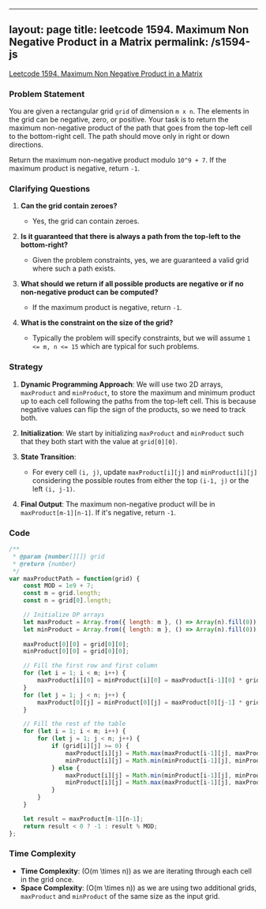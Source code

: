 
---
layout: page
title: leetcode 1594. Maximum Non Negative Product in a Matrix
permalink: /s1594-js
---
[Leetcode 1594. Maximum Non Negative Product in a Matrix](https://algoadvance.github.io/algoadvance/l1594)
### Problem Statement

You are given a rectangular grid `grid` of dimension `m x n`. The elements in the grid can be negative, zero, or positive. Your task is to return the maximum non-negative product of the path that goes from the top-left cell to the bottom-right cell. The path should move only in right or down directions.

Return the maximum non-negative product modulo `10^9 + 7`. If the maximum product is negative, return `-1`.

### Clarifying Questions

1. **Can the grid contain zeroes?**
   - Yes, the grid can contain zeroes.

2. **Is it guaranteed that there is always a path from the top-left to the bottom-right?**
   - Given the problem constraints, yes, we are guaranteed a valid grid where such a path exists.

3. **What should we return if all possible products are negative or if no non-negative product can be computed?**
   - If the maximum product is negative, return `-1`.

4. **What is the constraint on the size of the grid?**
   - Typically the problem will specify constraints, but we will assume `1 <= m, n <= 15` which are typical for such problems.

### Strategy

1. **Dynamic Programming Approach**: We will use two 2D arrays, `maxProduct` and `minProduct`, to store the maximum and minimum product up to each cell following the paths from the top-left cell. This is because negative values can flip the sign of the products, so we need to track both.

2. **Initialization**: We start by initializing `maxProduct` and `minProduct` such that they both start with the value at `grid[0][0]`.

3. **State Transition**:
   - For every cell `(i, j)`, update `maxProduct[i][j]` and `minProduct[i][j]` considering the possible routes from either the top `(i-1, j)` or the left `(i, j-1)`.

4. **Final Output**: The maximum non-negative product will be in `maxProduct[m-1][n-1]`. If it's negative, return `-1`.

### Code

```javascript
/**
 * @param {number[][]} grid
 * @return {number}
 */
var maxProductPath = function(grid) {
    const MOD = 1e9 + 7;
    const m = grid.length;
    const n = grid[0].length;

    // Initialize DP arrays
    let maxProduct = Array.from({ length: m }, () => Array(n).fill(0));
    let minProduct = Array.from({ length: m }, () => Array(n).fill(0));
    
    maxProduct[0][0] = grid[0][0];
    minProduct[0][0] = grid[0][0];

    // Fill the first row and first column
    for (let i = 1; i < m; i++) {
        maxProduct[i][0] = minProduct[i][0] = maxProduct[i-1][0] * grid[i][0];
    }
    for (let j = 1; j < n; j++) {
        maxProduct[0][j] = minProduct[0][j] = maxProduct[0][j-1] * grid[0][j];
    }

    // Fill the rest of the table
    for (let i = 1; i < m; i++) {
        for (let j = 1; j < n; j++) {
            if (grid[i][j] >= 0) {
                maxProduct[i][j] = Math.max(maxProduct[i-1][j], maxProduct[i][j-1]) * grid[i][j];
                minProduct[i][j] = Math.min(minProduct[i-1][j], minProduct[i][j-1]) * grid[i][j];
            } else {
                maxProduct[i][j] = Math.min(minProduct[i-1][j], minProduct[i][j-1]) * grid[i][j];
                minProduct[i][j] = Math.max(maxProduct[i-1][j], maxProduct[i][j-1]) * grid[i][j];
            }
        }
    }

    let result = maxProduct[m-1][n-1];
    return result < 0 ? -1 : result % MOD;
};
```

### Time Complexity

- **Time Complexity**: \(O(m \times n)\) as we are iterating through each cell in the grid once.
- **Space Complexity**: \(O(m \times n)\) as we are using two additional grids, `maxProduct` and `minProduct` of the same size as the input grid.